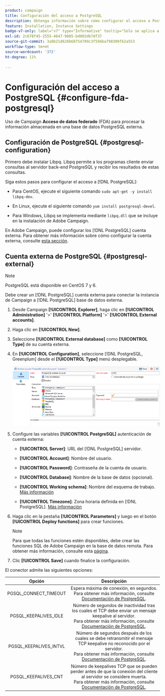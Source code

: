 ```yaml
---
product: campaign
title: Configuración del acceso a PostgreSQL
description: Obtenga información sobre cómo configurar el acceso a PostgreSQL
feature: Installation, Instance Settings
badge-v7-only: label="v7" type="Informative" tooltip="Solo se aplica a Campaign Classic v7"
exl-id: 2c678f45-2555-4647-9885-bd002db7df37
source-git-commit: 3a9b21d626b60754789c3f594ba798309f62a553
workflow-type: tm+mt
source-wordcount: '372'
ht-degree: 11%

---
```


# Configuración del acceso a PostgreSQL {#configure-fda-postgresql}



Uso de Campaign **Acceso de datos federado** (FDA) para procesar la información almacenada en una base de datos PostgreSQL externa.

## Configuración de PostgreSQL {#postgresql-configuration}

Primero debe instalar Libpq. Libpq permite a los programas cliente enviar consultas al servidor back-end PostgreSQL y recibir los resultados de estas consultas.

Siga estos pasos para configurar el acceso a [!DNL PostgreSQL]:

* Para CentOS, ejecute el siguiente comando `sudo apt-get -y install libpq-dev`.

* En Linux, ejecute el siguiente comando `yum install postgresql-devel`.

* Para Windows, Libpq se implementa mediante `libpq.dll` que se incluye en la instalación de Adobe Campaign.

En Adobe Campaign, puede configurar los [!DNL PostgreSQL] cuenta externa. Para obtener más información sobre cómo configurar la cuenta externa, consulte [esta sección](#postgresql-external).

## Cuenta externa de PostgreSQL {#postgresql-external}

>[!NOTE]
>
> PostgreSQL está disponible en CentOS 7 y 6.

Debe crear un [!DNL PostgreSQL] cuenta externa para conectar la instancia de Campaign a [!DNL PostgreSQL] base de datos externa.

1. Desde Campaign **[!UICONTROL Explorer]**, haga clic en **[!UICONTROL Administration]** &#39;>&#39; **[!UICONTROL Platform]** &#39;>&#39; **[!UICONTROL External accounts]**.

1. Haga clic en **[!UICONTROL New]**.

1. Seleccione **[!UICONTROL External database]** como **[!UICONTROL Type]** de su cuenta externa.

1. En **[!UICONTROL Configuration]**, seleccione [!DNL PostgreSQL, Greenplum] desde el **[!UICONTROL Type]** menú desplegable.

   ![](assets/postgresql_1.png)

1. Configure las variables **[!UICONTROL PostgreSQL]** autenticación de cuenta externa:

   * **[!UICONTROL Server]**: URL del [!DNL PostgreSQL] servidor.

   * **[!UICONTROL Account]**: Nombre del usuario.

   * **[!UICONTROL Password]**: Contraseña de la cuenta de usuario.

   * **[!UICONTROL Database]**: Nombre de la base de datos (opcional).

   * **[!UICONTROL Working schema]**: Nombre del esquema de trabajo. [Más información](https://www.postgresql.org/docs/current/ddl-schemas.html)

   * **[!UICONTROL Timezone]**: Zona horaria definida en [!DNL PostgreSQL]. [Más información](https://www.postgresql.org/docs/7.2/timezones.html)

1. Haga clic en la pestaña **[!UICONTROL Parameters]** y luego en el botón **[!UICONTROL Deploy functions]** para crear funciones.

   >[!NOTE]
   >
   >Para que todas las funciones estén disponibles, debe crear las funciones SQL de Adobe Campaign en la base de datos remota. Para obtener más información, consulte esta [página](../../configuration/using/adding-additional-sql-functions.md).

1. Clic **[!UICONTROL Save]** cuando finalice la configuración.

El conector admite las siguientes opciones:

| Opción | Descripción |
|:-:|:-:|
| PGSQL_CONNECT_TIMEOUT | Espera máxima de conexión, en segundos. <br>Para obtener más información, consulte [Documentación de PostgreSQL](https://www.postgresql.org/docs/12/libpq-connect.html#LIBPQ-CONNECT-CONNECT-TIMEOUT). |
| PGSQL_KEEPALIVES_IDLE | Número de segundos de inactividad tras los cuales el TCP debe enviar un mensaje keepalive al servidor. <br>Para obtener más información, consulte [Documentación de PostgreSQL](https://www.postgresql.org/docs/12/libpq-connect.html#LIBPQ-KEEPALIVES-IDLE). |
| PGSQL_KEEPALIVES_INTVL | Número de segundos después de los cuales se debe retransmitir el mensaje TCP keepalive no reconocido por el servidor.  <br>Para obtener más información, consulte [Documentación de PostgreSQL](https://www.postgresql.org/docs/12/libpq-connect.html#LIBPQ-KEEPALIVES-INTERVAL). |
| PGSQL_KEEPALIVES_CNT | Número de keepalives TCP que se pueden perder antes de que la conexión del cliente al servidor se considere muerta. <br>Para obtener más información, consulte [Documentación de PostgreSQL](https://www.postgresql.org/docs/12/libpq-connect.html#LIBPQ-KEEPALIVES-COUNT). |
